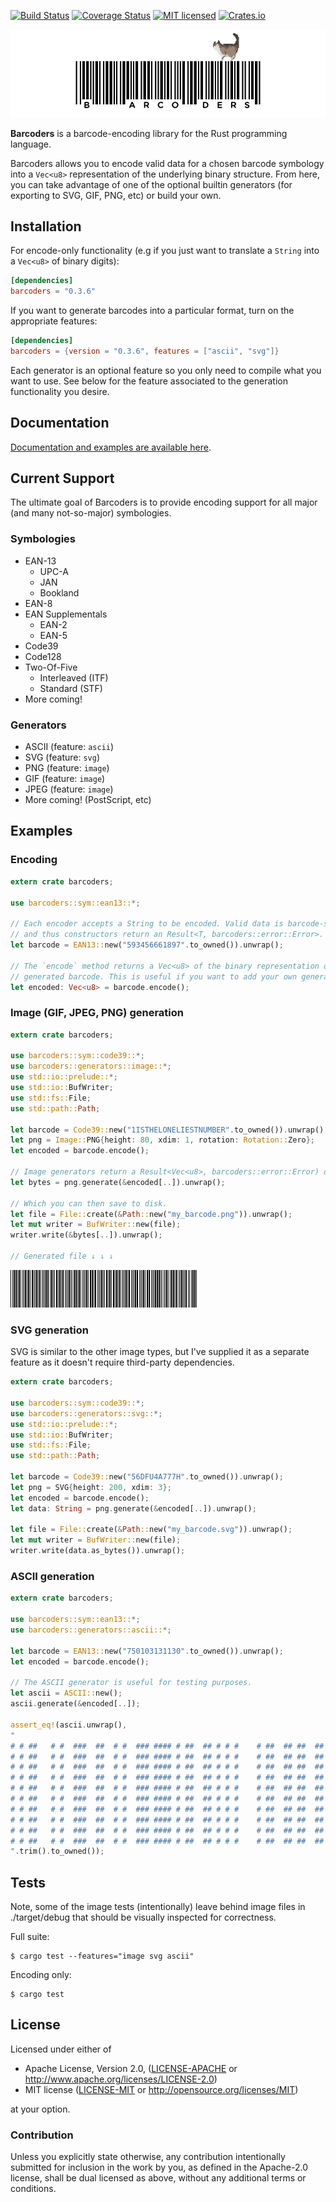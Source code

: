 [![Build Status](https://travis-ci.org/buntine/barcoders.svg?branch=master)](https://travis-ci.org/buntine/barcoders)
[![Coverage Status](https://coveralls.io/repos/buntine/barcoders/badge.svg?branch=master&service=github)](https://coveralls.io/github/buntine/barcoders?branch=master)
[![MIT licensed](https://img.shields.io/badge/license-MIT-blue.svg)](./LICENSE)
[![Crates.io](http://meritbadge.herokuapp.com/barcoders)](https://crates.io/crates/barcoders)

![BARCODERS](/media/logo.jpg?raw=true "BARCODERS")

**Barcoders** is a barcode-encoding library for the Rust programming language.

Barcoders allows you to encode valid data for a chosen barcode symbology into a ```Vec<u8>``` representation of the underlying binary structure. From here, you can take advantage of one of the optional builtin generators (for exporting to SVG, GIF, PNG, etc) or build your own.

## Installation

For encode-only functionality (e.g if you just want to translate a `String` into a `Vec<u8>` of binary digits):

```toml
[dependencies]
barcoders = "0.3.6"
```

If you want to generate barcodes into a particular format, turn on the appropriate features:

```toml
[dependencies]
barcoders = {version = "0.3.6", features = ["ascii", "svg"]}
```

Each generator is an optional feature so you only need to compile what you want to use.
See below for the feature associated to the generation functionality you desire.

## Documentation

[Documentation and examples are available here](http://buntine.github.io/barcoders/barcoders/index.html).

## Current Support

The ultimate goal of Barcoders is to provide encoding support for all major (and many not-so-major) symbologies.

### Symbologies

* EAN-13
  * UPC-A
  * JAN
  * Bookland
* EAN-8
* EAN Supplementals
  * EAN-2
  * EAN-5
* Code39
* Code128
* Two-Of-Five
  * Interleaved (ITF)
  * Standard (STF)
* More coming!

### Generators

* ASCII (feature: `ascii`)
* SVG (feature: `svg`)
* PNG (feature: `image`)
* GIF (feature: `image`)
* JPEG (feature: `image`)
* More coming! (PostScript, etc)

## Examples

### Encoding
```rust
extern crate barcoders;

use barcoders::sym::ean13::*;

// Each encoder accepts a String to be encoded. Valid data is barcode-specific
// and thus constructors return an Result<T, barcoders::error::Error>.
let barcode = EAN13::new("593456661897".to_owned()).unwrap();

// The `encode` method returns a Vec<u8> of the binary representation of the
// generated barcode. This is useful if you want to add your own generator.
let encoded: Vec<u8> = barcode.encode();
```

### Image (GIF, JPEG, PNG) generation
```rust
extern crate barcoders;

use barcoders::sym::code39::*;
use barcoders::generators::image::*;
use std::io::prelude::*;
use std::io::BufWriter;
use std::fs::File;
use std::path::Path;

let barcode = Code39::new("1ISTHELONELIESTNUMBER".to_owned()).unwrap();
let png = Image::PNG{height: 80, xdim: 1, rotation: Rotation::Zero};
let encoded = barcode.encode();

// Image generators return a Result<Vec<u8>, barcoders::error::Error) of encoded bytes.
let bytes = png.generate(&encoded[..]).unwrap();

// Which you can then save to disk.
let file = File::create(&Path::new("my_barcode.png")).unwrap();
let mut writer = BufWriter::new(file);
writer.write(&bytes[..]).unwrap();

// Generated file ↓ ↓ ↓
```
![Code 39: 1ISTHELONELIESTNUMBER](/media/code39_1istheloneliestnumber.png?raw=true "Code 39: 1ISTHELONELIESTNUMBER")


### SVG generation

SVG is similar to the other image types, but I've supplied it as a separate feature as it doesn't require third-party dependencies.

```rust
extern crate barcoders;

use barcoders::sym::code39::*;
use barcoders::generators::svg::*;
use std::io::prelude::*;
use std::io::BufWriter;
use std::fs::File;
use std::path::Path;

let barcode = Code39::new("56DFU4A777H".to_owned()).unwrap();
let png = SVG{height: 200, xdim: 3};
let encoded = barcode.encode();
let data: String = png.generate(&encoded[..]).unwrap();

let file = File::create(&Path::new("my_barcode.svg")).unwrap();
let mut writer = BufWriter::new(file);
writer.write(data.as_bytes()).unwrap();
```


### ASCII generation
```rust
extern crate barcoders;

use barcoders::sym::ean13::*;
use barcoders::generators::ascii::*;

let barcode = EAN13::new("750103131130".to_owned()).unwrap();
let encoded = barcode.encode();

// The ASCII generator is useful for testing purposes.
let ascii = ASCII::new();
ascii.generate(&encoded[..]);

assert_eq!(ascii.unwrap(),
"
# # ##   # #  ###  ##  # #  ### #### # ##  ## # # #    # ##  ## ##  ## #    # ###  # ### #  # #
# # ##   # #  ###  ##  # #  ### #### # ##  ## # # #    # ##  ## ##  ## #    # ###  # ### #  # #
# # ##   # #  ###  ##  # #  ### #### # ##  ## # # #    # ##  ## ##  ## #    # ###  # ### #  # #
# # ##   # #  ###  ##  # #  ### #### # ##  ## # # #    # ##  ## ##  ## #    # ###  # ### #  # #
# # ##   # #  ###  ##  # #  ### #### # ##  ## # # #    # ##  ## ##  ## #    # ###  # ### #  # #
# # ##   # #  ###  ##  # #  ### #### # ##  ## # # #    # ##  ## ##  ## #    # ###  # ### #  # #
# # ##   # #  ###  ##  # #  ### #### # ##  ## # # #    # ##  ## ##  ## #    # ###  # ### #  # #
# # ##   # #  ###  ##  # #  ### #### # ##  ## # # #    # ##  ## ##  ## #    # ###  # ### #  # #
# # ##   # #  ###  ##  # #  ### #### # ##  ## # # #    # ##  ## ##  ## #    # ###  # ### #  # #
# # ##   # #  ###  ##  # #  ### #### # ##  ## # # #    # ##  ## ##  ## #    # ###  # ### #  # #
".trim().to_owned());
```

## Tests

Note, some of the image tests (intentionally) leave behind image files in ./target/debug that should be visually
inspected for correctness.

Full suite:
```
$ cargo test --features="image svg ascii"
```

Encoding only:
```
$ cargo test
```

## License

Licensed under either of

 * Apache License, Version 2.0, ([LICENSE-APACHE](LICENSE-APACHE) or http://www.apache.org/licenses/LICENSE-2.0)
 * MIT license ([LICENSE-MIT](LICENSE-MIT) or http://opensource.org/licenses/MIT)

at your option.

### Contribution

Unless you explicitly state otherwise, any contribution intentionally
submitted for inclusion in the work by you, as defined in the Apache-2.0
license, shall be dual licensed as above, without any additional terms or
conditions.
